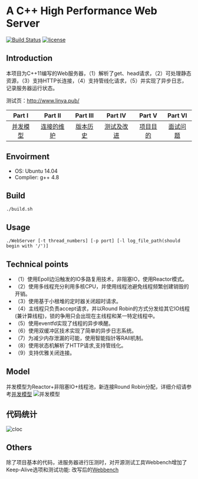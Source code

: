 # A C++ High Performance Web Server

[![Build Status](https://travis-ci.org/linyacool/WebServer.svg?branch=master)](https://travis-ci.org/linyacool/WebServer)
[![license](https://img.shields.io/github/license/mashape/apistatus.svg)](https://opensource.org/licenses/MIT)

  
## Introduction  

本项目为C++11编写的Web服务器，（1）解析了get、head请求，（2）可处理静态资源，（3）支持HTTP长连接，（4）支持管线化请求，（5）并实现了异步日志，记录服务器运行状态。  

测试页：http://www.linya.pub/


| Part Ⅰ | Part Ⅱ | Part Ⅲ | Part Ⅳ | Part Ⅴ | Part Ⅵ |
| :--------: | :---------: | :---------: | :---------: | :---------: | :---------: |
| [并发模型](https://github.com/linyacool/WebServer/blob/master/并发模型.md)|[连接的维护](https://github.com/linyacool/WebServer/blob/master/连接的维护.md)|[版本历史](https://github.com/linyacool/WebServer/blob/master/%E7%89%88%E6%9C%AC%E5%8E%86%E5%8F%B2.md) | [测试及改进](https://github.com/linyacool/WebServer/blob/master/测试及改进.md) | [项目目的](https://github.com/linyacool/WebServer/blob/master/%E9%A1%B9%E7%9B%AE%E7%9B%AE%E7%9A%84.md) | [面试问题](https://github.com/linyacool/WebServer/blob/master/%E9%9D%A2%E8%AF%95%E9%97%AE%E9%A2%98.md)
## Envoirment  
* OS: Ubuntu 14.04
* Complier: g++ 4.8

## Build

	./build.sh

## Usage

	./WebServer [-t thread_numbers] [-p port] [-l log_file_path(should begin with '/')]

## Technical points
* （1）使用Epoll边沿触发的IO多路复用技术，非阻塞IO，使用Reactor模式。
* （2）使用多线程充分利用多核CPU，并使用线程池避免线程频繁创建销毁的开销。
* （3）使用基于小根堆的定时器关闭超时请求。
* （4）主线程只负责accept请求，并以Round Robin的方式分发给其它IO线程(兼计算线程)，锁的争用只会出现在主线程和某一特定线程中。
* （5）使用eventfd实现了线程的异步唤醒。
* （6）使用双缓冲区技术实现了简单的异步日志系统。
* （7）为减少内存泄漏的可能，使用智能指针等RAII机制。
* （8）使用状态机解析了HTTP请求,支持管线化。
* （9）支持优雅关闭连接。
 
## Model

并发模型为Reactor+非阻塞IO+线程池，新连接Round Robin分配，详细介绍请参考[并发模型](https://github.com/linyacool/WebServer/blob/master/并发模型.md)
![并发模型](https://github.com/linyacool/WebServer/blob/master/datum/model.png)

## 代码统计

![cloc](https://github.com/linyacool/WebServer/blob/master/datum/cloc.png)


## Others
除了项目基本的代码，进服务器进行压测时，对开源测试工具Webbench增加了Keep-Alive选项和测试功能: 改写后的[Webbench](https://github.com/linyacool/WebBench)


